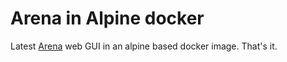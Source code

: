 # Arena in Alpine docker

Latest [Arena](https://github.com/bee-queue/arena)
 web GUI in an alpine based docker image. That's it.
